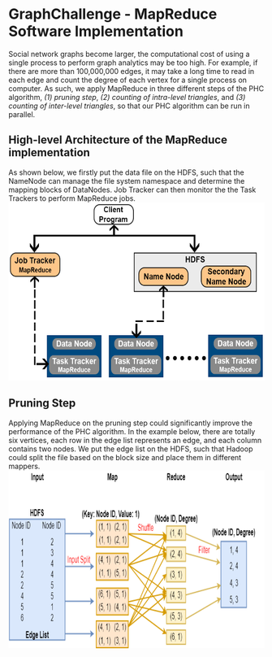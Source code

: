 # GraphChallenge - MapReduce Software Implementation

Social network graphs become larger, the computational cost of using a single process to perform graph analytics may be too high. For example, if there are more than 100,000,000 edges, it may take a long time to read in each edge and count the degree of each vertex for a single process on computer. As such, we apply MapReduce in three different steps of the PHC algorithm, <i>(1) pruning step</i>, <i>(2) counting of intra-level triangles</i>, and <i>(3) counting of inter-level triangles</i>, so that our PHC algorithm can be run in parallel.

## High-level Architecture of the MapReduce implementation
As shown below, we firstly put the data file on the HDFS, such that the NameNode can manage the file system namespace and determine the mapping blocks of DataNodes. Job Tracker can then monitor the the Task Trackers to perform MapReduce jobs.<br />
<img width="550" height="350" src="https://github.com/Graph-Challenge/MapReduce/blob/master/Images/MapReduceHighLevelArchitecture.png"/>

## Pruning Step
Applying MapReduce on the pruning step could significantly improve the performance of the PHC algorithm. In the example below, there are totally six vertices, each row in the edge list represents an edge, and each column contains two nodes. We put the edge list on the HDFS, such that Hadoop could split the file based on the block size and place them in different mappers.<br />
<img width="800" height="350" src="https://github.com/Graph-Challenge/MapReduce/blob/master/Images/PruningMapReduce.png"/>

